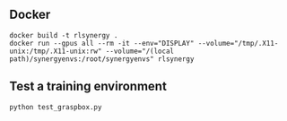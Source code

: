 ## Docker 

```
docker build -t rlsynergy .
docker run --gpus all --rm -it --env="DISPLAY" --volume="/tmp/.X11-unix:/tmp/.X11-unix:rw" --volume="/(local path)/synergyenvs:/root/synergyenvs" rlsynergy
```

## Test a training environment

```
python test_graspbox.py
```